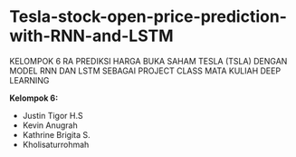# Tesla-stock-open-price-prediction-with-RNN-and-LSTM
KELOMPOK 6 RA
PREDIKSI HARGA BUKA SAHAM TESLA (TSLA) DENGAN MODEL RNN DAN LSTM SEBAGAI PROJECT CLASS MATA KULIAH DEEP LEARNING

**Kelompok 6:**
* Justin Tigor H.S
* Kevin Anugrah
* Kathrine Brigita S.             
* Kholisaturrohmah
